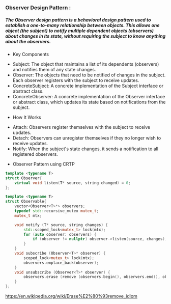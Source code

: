 ### Observer Design Pattern : 


##### The Observer design pattern is a behavioral design pattern used to establish a one-to-many relationship between objects. This allows one object (the subject) to notify multiple dependent objects (observers) about changes in its state, without requiring the subject to know anything about the observers.

* Key Components

- Subject: The object that maintains a list of its dependents (observers) and notifies them of any state changes.
- Observer: The objects that need to be notified of changes in the subject. Each observer registers with the subject to receive updates.
- ConcreteSubject: A concrete implementation of the Subject interface or abstract class.
- ConcreteObserver: A concrete implementation of the Observer interface or abstract class, which updates its state based on notifications from the subject.

* How It Works

- Attach: Observers register themselves with the subject to receive updates.
- Detach: Observers can unregister themselves if they no longer wish to receive updates.
- Notify: When the subject's state changes, it sends a notification to all registered observers.

* Observer Pattern using CRTP

```cpp
template <typename T> 
struct Observer{
	virtual void listen(T* source, string changed) = 0;
};

template <typename T> 
struct Observable{
 	vector<Observer<T>*> observers;
 	typedef std::recursive_mutex mutex_t;
 	mutex_t mtx;

 	void notify (T* source, string changes) {
 		std::scoped_lock<mutex_t> lock(mtx); 
 		for (auto observer: observers) {
 			if (observer != nullptr) observer->listen(source, changes);
 		}
 	}
 	void subscribe (Observer<T>* observer) {
 		scoped_lock<mutex_t> lock(mtx); 
 		observers.emplace_back(observer);
 	}
 	void unsubscribe (Observer<T>* observer) {
 		observers.erase (remove (observers.begin(), observers.end(), observer), observers.end());					
 	}
};
```

https://en.wikipedia.org/wiki/Erase%E2%80%93remove_idiom